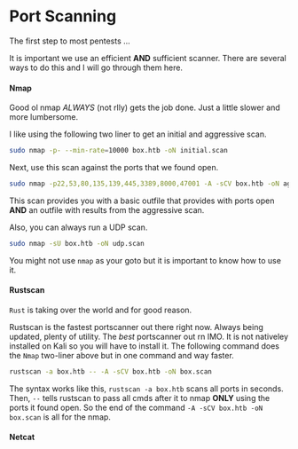 # Port Scanning
The first step to most pentests ...

It is important we use an efficient **AND** sufficient scanner. There are several ways to do this and I will go through them here.

#### Nmap
Good ol nmap *ALWAYS* (not rlly) gets the job done. Just a little slower and more lumbersome.

I like using the following two liner to get an initial and aggressive scan.
```bash
sudo nmap -p- --min-rate=10000 box.htb -oN initial.scan
```
Next, use this scan against the ports that we found open.
```bash
sudo nmap -p22,53,80,135,139,445,3389,8000,47001 -A -sCV box.htb -oN aggressive.scan
```
This scan provides you with a basic outfile that provides with ports open **AND** an outfile with results from the aggressive scan.

Also, you can always run a UDP scan.
```bash
sudo nmap -sU box.htb -oN udp.scan
```
You might not use `nmap` as your goto but it is important to know how to use it.

#### Rustscan
`Rust` is taking over the world and for good reason.

Rustscan is the fastest portscanner out there right now. Always being updated, plenty of utility. The *best* portscanner out rn IMO.
It is not nativeley installed on Kali so you will have to install it.
The following command does the `Nmap` two-liner above but in one command and way faster.
```bash
rustscan -a box.htb -- -A -sCV box.htb -oN box.scan
```
The syntax works like this, `rustscan -a box.htb` scans all ports in seconds. Then, `--` tells rustscan to pass all cmds after it to nmap **ONLY** using the ports it found open. So the end of the command `-A -sCV box.htb -oN box.scan` is all for the nmap.

#### Netcat
